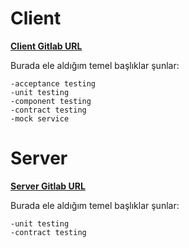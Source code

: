 # Client
<a href="https://gitlab.com/farukbey09/todo-client"><strong>Client Gitlab URL</strong></a>

Burada ele aldığım temel başlıklar şunlar:

    -acceptance testing
    -unit testing
    -component testing
    -contract testing
    -mock service
      

# Server
<a href="https://gitlab.com/farukbey09/todo-server"><strong>Server Gitlab URL</strong></a>

Burada ele aldığım temel başlıklar şunlar:

    -unit testing
    -contract testing


